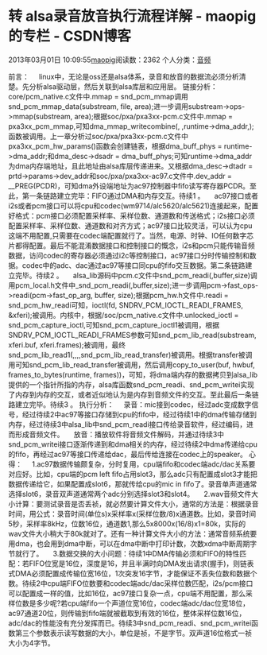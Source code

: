 # 转 alsa录音放音执行流程详解 - maopig的专栏 - CSDN博客
2013年03月01日 10:09:55[maopig](https://me.csdn.net/maopig)阅读数：2362
个人分类：[音频](https://blog.csdn.net/maopig/article/category/920338)

[](http://hi.baidu.com/)

前言：
    linux中，无论是oss还是alsa体系，录音和放音的数据流必须分析清楚。先分析alsa驱动层，然后关联到alsa库层和应用层。
链接分析：
    core/pcm_native.c文件中.mmap = snd_pcm_mmap调用snd_pcm_mmap_data(substream, file, area);进一步调用substream->ops->mmap(substream, area);根据soc/pxa/pxa3xx-pcm.c文件中.mmap = pxa3xx_pcm_mmap,可知dma_mmap_writecombine(, ,runtime->dma_addr,);函数被调用。上一章分析过soc/pxa/pxa3xx-pcm.c文件中pxa3xx_pcm_hw_params()函数会创建链表，根据dma_buff_phys
 = runtime->dma_addr;和dma_desc->dsadr = dma_buff_phys;可知runtime->dma_addr为dma内存端地址，且此地址由alsa库层传递进来。又根据dma_desc->dtadr = prtd->params->dev_addr和soc/pxa/pxa3xx-ac97.c文件中.dev_addr = __PREG(PCDR)，可知dma外设端地址为ac97控制器中fifo读写寄存器PCDR。至此，第一条链路建立完毕：FIFO通过DMA和内存交互。待续1
 。
    ac97接口或者i2s或者pcm接口可以将cpu和codec(wm9714/alc5620/alc5621)连接起来，配置好格式：pcm接口必须配置采样率、采样位数、通道数和传送格式；i2s接口必须配置采样率、采样位数、通道数和对齐方式；ac97接口比较灵活，可以认为cpu这端不用配置,只需要在codec端配置就行了。当然，电源、时钟、IO任何数字芯片都得配置。最后不能混淆数据接口和控制接口的慨念，i2s和pcm只能传输音频数据，访问codec的寄存器必须通过i2c等控制接口，ac97接口分时传输控制和数据。codec中的adc、dac通过ac97等接口同cpu的fifo交互数据。第二条链路建立完毕。待续2
 。
    alsa_lib源码中pcm.c文件中snd_pcm_readi(,buffer,size)调用pcm_local.h文件中_snd_pcm_readi(,buffer,size);进一步调用pcm->fast_ops->readi(pcm->fast_op_arg, buffer, size);根据pcm_hw.h文件中.readi = snd_pcm_hw_readi可知，ioctl(fd, SNDRV_PCM_IOCTL_READI_FRAMES, &xferi);被调用。内核中，根据/soc/pcm_native.c文件中.unlocked_ioctl
 = snd_pcm_capture_ioctl,可知snd_pcm_capture_ioctl1被调用，根据SNDRV_PCM_IOCTL_READI_FRAMES参数可知snd_pcm_lib_read(substream, xferi.buf, xferi.frames);被调用，最终snd_pcm_lib_read1(,,,,snd_pcm_lib_read_transfer)被调用。根据transfer被调用可知snd_pcm_lib_read_transfer被调用，然后调用copy_to_user(buf,
 hwbuf, frames_to_bytes(runtime, frames))，可知，将dma端内存的数据拷贝到alsa_lib提供的一个指针所指的内存，alsa库函数snd_pcm_readi、snd_pcm_writei实现了内存到内存的交互，或者近似地认为是内存到音频文件的交互。至此最后一条链路建立完毕。待续3 。
执行分析：
    录音：mic接到codec，经过adc变成数字信号，经过待续2中ac97等接口存储到cpu的fifo中，经过待续1中的dma传输存储到内存，经过待续3中alsa_lib中snd_pcm_readi接口传给录音软件，经过编码，进而形成音频文件。
    放音：播放软件将音频文件解码，并通过待续3中snd_pcm_writei接口逐渐传递到和dma相关的内存，经过待续2中dma传递给cpu的fifo，再经过ac97等接口传递给dac，最后传给连接在codec上的speaker。
心得：
    1.ac97数据传输颇复杂，分时复用，cpu端fifo和codec端adc/dac关系要对应好。比如，cpu端的pcm left fifo占用slot3，那么adc只有配置成slot3才能把数据传递给它，如果配置成slot6，那就传给cpu的mic in fifo了。录音单声道通常选择slot6，录音双声道通常两个adc分别选择slot3和slot4。
    2.wav音频文件大小计算：要测试录音是否丢祯，就必然要计算文件大小，通常的方法是：根据录音时间，用公式：录音时间(单位s)x采样率x(采样位数/8)x通道数。比如，录音时间5秒，采样率8kHz，位数16位，通道数1,那么5x8000x(16/8)x1=80k，实际的wav文件大小稍大于80k就对了。还有一种计算文件大小的方法：通常音频系统要用dma，也会用到dma中断，可以在dma中断中打印计数，次数xdma中断周期字节就行了。
    3.数据交换的大小问题：待续1中DMA传输必须和FIFO的特性匹配：若FIFO位宽是16位，深度是16，并且半满时向DMA发出请求(握手)，则链表式DMA必须配置成传输位宽16位，1次突发16字节，才能保证不丢失位数和数据个数。待续2中cpu端FIFO位数要和codec端adc/dac采样位数匹配，i2s/pcm接口可以配置成一样的值，比如16位，ac97接口复杂一点，cpu端不用配置，那么采样位数是多少呢?若cpu端fifo一个声道位宽16位，codec端adc/dac位宽18位，ac97通道20位，则传输到fifo端就被截取到有效的16位，整体采样位数16位，adc/dac的性能没有充分发挥而已。待续3中snd_pcm_readi、snd_pcm_writei函数第三个参数表示读写数据的大小，单位是祯，不是字节。双声道16位格式一祯大小为4字节。
